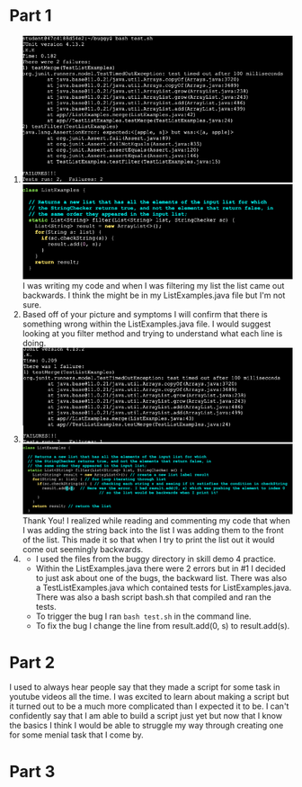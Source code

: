 # **Part 1**

1. ![error](error1.png)
   ![bugged-code](bug-code.png)
   I was writing my code and when I was filtering my list the list came out backwards. I think the might be in my ListExamples.java file but I'm not sure.
2. Based off of your picture and symptoms I will confirm that there is something wrong within the ListExamples.java file. 
   I would suggest looking at you filter method and trying to understand what each line is doing.
3. ![error2](error2.png)
   ![fixed-code](fix-code.png)
   Thank You! I realized while reading and commenting my code that when I was adding the string back into the list I was adding them to the front of the list.
   This made it so that when I try to print the list out it would come out seemingly backwards.
4. - I used the files from the buggy directory in skill demo 4 practice.
   - Within the ListExamples.java there were 2 errors but in #1 I decided to just ask about one of the bugs, the backward list. There was also a TestListExamples.java which contained tests
   for ListExamples.java. There was also a bash script bash.sh that compiled and ran the tests.
   - To trigger the bug I ran `bash test.sh` in the command line.
   - To fix the bug I change the line from result.add(0, s) to result.add(s).

# **Part 2**

I used to always hear people say that they made a script for some task in youtube videos all the time. I was excited to learn about making a script but it turned out to be a much more
complicated than I expected it to be. I can't confidently say that I am able to build a script just yet but now that I know the basics I think I would be able to struggle my way through
creating one for some menial task that I come by.

# **Part 3**

